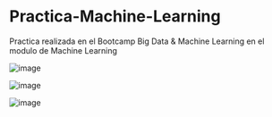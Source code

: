 # Practica-Machine-Learning
Practica realizada en el Bootcamp Big Data &amp; Machine Learning en el modulo de Machine Learning

![image](https://user-images.githubusercontent.com/50523913/114305336-0ad0c680-9ad8-11eb-9555-437e0696ca8c.png)

![image](https://user-images.githubusercontent.com/50523913/114305304-ebd23480-9ad7-11eb-9e80-a30de47684c9.png)

![image](https://user-images.githubusercontent.com/50523913/114305373-36ec4780-9ad8-11eb-97e5-53a39efcc5c4.png)
